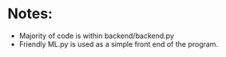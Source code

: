 # Notes:

* Majority of code is within backend/backend.py
* Friendly ML.py is used as a simple front end of the program.
